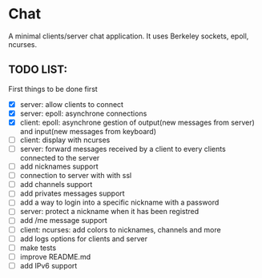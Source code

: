 # Chat

A minimal clients/server chat application.
It uses Berkeley sockets, epoll, ncurses.

## TODO LIST:
First things to be done first

- [x] server: allow clients to connect
- [x] server: epoll: asynchrone connections 
- [x] client: epoll: asynchrone gestion of output(new messages from server) and input(new messages from keyboard)
- [ ] client: display with ncurses
- [ ] server: forward messages received by a client to every clients connected to the server
- [ ] add nicknames support
- [ ] connection to server with with ssl
- [ ] add channels support
- [ ] add privates messages support
- [ ] add a way to login into a specific nickname with a password
- [ ] server: protect a nickname when it has been registred
- [ ] add /me message support
- [ ] client: ncurses: add colors to nicknames, channels and more
- [ ] add logs options for clients and server
- [ ] make tests
- [ ] improve README.md
- [ ] add IPv6 support
